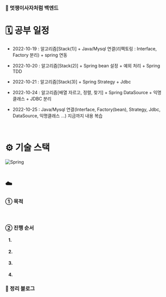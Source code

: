 ### 🦁 멋쟁이사자처럼 백엔드

# 🗓 공부 일정
- 2022-10-19 : 알고리즘[Stack(1)] + Java/Mysql 연결(리팩토링 : Interface, Factory 분리) + spring 연동

- 2022-10-20 : 알고리즘[Stack(2)] + Spring bean 설정 + 예외 처리 + Spring TDD

- 2022-10-21 : 알고리즘[Stack(3)] + Spring Strategy + Jdbc

- 2022-10-24 : 알고리즘[배열 자르고, 정렬, 찾기] + Spring DataSource + 익명클래스 + JDBC 분리

- 2022-10-25 : Java/Mysql 연결(Interface, Factory(bean), Strategy, Jdbc, DataSource, 익명클래스 ...) 지금까지 내용 복습
<br />

# ⚙️ 기술 스택
<div>
  <img alt="Spring" src ="https://img.shields.io/badge/Spring-007396.svg?&style=for-the-badge&logo=Java&logoColor=white"/>
</div>

<br />

## ☁️ 
### ➀ 목적
#### &nbsp;&nbsp; 

### ➁ 진행 순서
#### &nbsp;&nbsp; 1. 
#### &nbsp;&nbsp; 2. 
#### &nbsp;&nbsp; 3. 
#### &nbsp;&nbsp; 4. 

### 📗 정리 블로그



